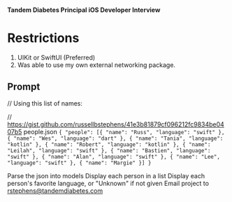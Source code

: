 #### Tandem Diabetes Principal iOS Developer Interview

# Restrictions
1. UIKit or SwiftUI (Preferred)
2. Was able to use my own external networking package.

## Prompt
// Using this list of names:

// https://gist.github.com/russellbstephens/41e3b81879cf096212fc9834be0407b5
people.json
`{
	"people": [{
		"name": "Russ",
		"language": "swift"
	}, {
		"name": "Wes",
		"language": "dart"
	}, {
		"name": "Tania",
		"language": "kotlin"
	}, {
		"name": "Robert",
		"language": "kotlin"
	}, {
		"name": "Leilah",
		"language": "swift"
	}, {
		"name": "Bastien",
		"language": "swift"
	}, {
		"name": "Alan",
		"language": "swift"
	}, {
		"name": "Lee",
		"language": "swift"
	}, {
		"name": "Margie"
	}]
}`

Parse the json into models
Display each person in a list
Display each person's favorite language, or "Unknown" if not given
Email project to rstephens@tandemdiabetes.com